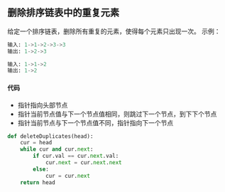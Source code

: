 ## 删除排序链表中的重复元素
给定一个排序链表，删除所有重复的元素，使得每个元素只出现一次。
示例：
```python
输入: 1->1->2->3->3
输出: 1->2->3

输入: 1->1->2
输出: 1->2
```

#### 代码
* 指针指向头部节点
* 指针当前节点值与下一个节点值相同，则跳过下一个节点，到下下个节点
* 指针当前节点与下一个节点值不同，指针指向下一个节点
```python
def deleteDuplicates(head):
    cur = head
    while cur and cur.next:
        if cur.val == cur.next.val:
            cur.next = cur.next.next
        else:
            cur = cur.next
    return head
```
